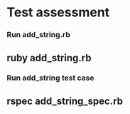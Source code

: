 # Test assessment


### Run add_string.rb

## ruby add_string.rb

### Run add_string test case

## rspec add_string_spec.rb